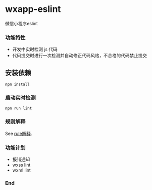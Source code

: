 # wxapp-eslint
微信小程序eslint

### 功能特性

- 开发中实时检测 js 代码
- 代码提交时进行一次检测并自动修正代码风格，不合格的代码禁止提交

## 安装依赖
```
npm install
```

### 启动实时检测
```
npm run lint
```

### 规则解释
See [rule解释](https://cn.eslint.org/docs/rules/).

### 功能计划
- 报错通知
- wxss lint
- wxml lint

### End